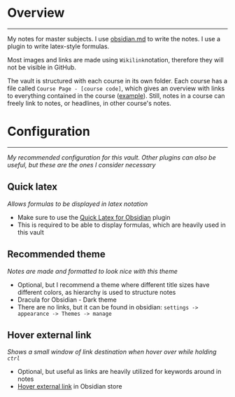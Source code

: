 # Overview
---

My notes for master subjects. I use [obsidian.md](https://obsidian.md/) to write the notes. I use a plugin to write latex-style formulas.

Most images and links are made using `Wikilink`notation, therefore they will not be visible in GitHub.

The vault is structured with each course in its own folder. Each course has a file called `Course Page - [course code]`, which gives an overview with links to everything contained in the course ([example](obsidian://open?vault=StudyNotes&file=IN5550%20-%20Neural%20Methods%20for%20Natural%20Language%20Processing%2FCourse%20Page%20-%20IN5550)). Still, notes in a course can freely link to notes, or headlines, in other course's notes.

# Configuration
---
_My recommended configuration for this vault. Other plugins can also be useful, but these are the ones I consider necessary_
## Quick latex
_Allows formulas to be displayed in latex notation_

* Make sure to use the [Quick Latex for Obsidian](obsidian://show-plugin?id=quick-latex) plugin
* This is required to be able to display formulas, which are heavily used in this vault

## Recommended theme
_Notes are made and formatted to look nice with this theme_

* Optional, but I recommend a theme where different title sizes have different colors, as hierarchy is used to structure notes
* Dracula for Obsidian - Dark theme
* There are no links, but it can be found in obsidian: `settings -> appearance -> Themes -> manage`

## Hover external link
_Shows a small window of link destination when hover over while holding `ctrl`_

* Optional, but useful as links are heavily utilized for keywords around in notes
* [Hover external link](obsidian://show-plugin?id=hover-external-link) in Obsidian store
